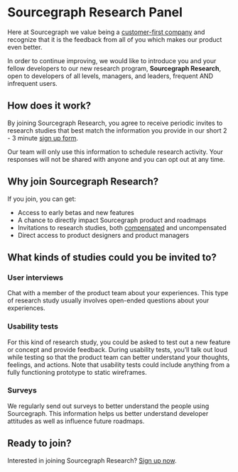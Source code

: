 # Sourcegraph Research Panel

Here at Sourcegraph we value being a [customer-first company](../../../company-info-and-process/values/customer-first/) and recognize that it is the feedback from all of you which makes our product even better.

In order to continue improving, we would like to introduce you and your fellow developers to our new research program, **Sourcegraph Research**, open to developers of all levels, managers, and leaders, frequent AND infrequent users.

## How does it work?

By joining Sourcegraph Research, you agree to receive periodic invites to research studies that best match the information you provide in our short 2 - 3 minute [sign up form](https://share.hsforms.com/1tkScUc65Tm-Yu98zUZcLGw1n7ku).

Our team will only use this information to schedule research activity. Your responses will not be shared with anyone and you can opt out at any time.

## Why join Sourcegraph Research?

If you join, you can get:

- Access to early betas and new features
- A chance to directly impact Sourcegraph product and roadmaps
- Invitations to research studies, both [compensated](../../product/process/user_research/user_research_compensation/) and uncompensated
- Direct access to product designers and product managers

## What kinds of studies could you be invited to?

### User interviews

Chat with a member of the product team about your experiences. This type of research study usually involves open-ended questions about your experiences.

### Usability tests

For this kind of research study, you could be asked to test out a new feature or concept and provide feedback. During usability tests, you’ll talk out loud while testing so that the product team can better understand your thoughts, feelings, and actions. Note that usability tests could include anything from a fully functioning prototype to static wireframes.

### Surveys

We regularly send out surveys to better understand the people using Sourcegraph. This information helps us better understand developer attitudes as well as influence future roadmaps.

## Ready to join?

Interested in joining Sourcegraph Research? [Sign up now](https://share.hsforms.com/1tkScUc65Tm-Yu98zUZcLGw1n7ku).
